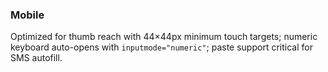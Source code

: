 ### Mobile  
Optimized for thumb reach with 44×44px minimum touch targets; numeric keyboard auto-opens with `inputmode="numeric"`; paste support critical for SMS autofill.